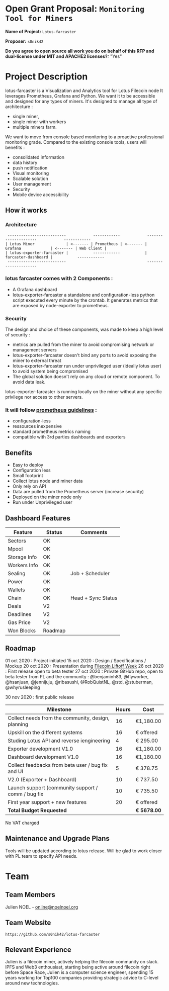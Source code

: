 
# Open Grant Proposal: `Monitoring Tool for Miners`

**Name of Project:** `Lotus-farcaster`

**Proposer:** `s0nik42`

**Do you agree to open source all work you do on behalf of this RFP and dual-license under MIT and APACHE2 licenses?:** "Yes"

# Project Description

lotus-farcaster is a Visualization and Analytics tool for Lotus Filecoin node It leverages Prometheus, Grafana and Python.
We want it to be accessible and designed for any types of miners.
It's designed to manage all type of architecture :
* single miner, 
* single miner with workers
* multiple miners farm.

We want to move from console based monitoring to a proactive professional monitoring grade. Compared to the existing console tools, users will benefits :
* consolidated information
* data history
* push notification
* Visual monitoring
* Scalable solution
* User management
* Security
* Mobile device accessibility

## How it works

### Architecture
```
 --------------------------            ------------            ---------------------            ------------
| Lotus Miner              | <------- | Prometheus | <------- | Grafana             | <------- | Web Client |
| lotus-exporter-farcaster |           ------------           | farcaster-dashboard |           ------------
 --------------------------                                    ---------------------
```

### lotus farcaster comes with 2 Components :
* A Grafana dashboard
* lotus-exporter-farcaster a standalone and configuration-less python script executed every minute by the crontab.
It generates metrics that are exposed by node-exporter to prometheus.

### Security
The design and choice of these components, was made to keep a high level of security :
- metrics are pulled from the miner to avoid compromising network or management servers
- lotus-exporter-farcaster doesn't bind any ports to avoid exposing the miner to external threat
- lotus-exporter-farcaster run under unprivileged user (ideally lotus user) to avoid system being compromised
- The global solution doesn't rely on any cloud or remote component. To avoid data leak.

lotus-exporter-farcaster is running locally on the miner without any specific privilege nor access to other servers. 

### It will follow [prometheus guidelines](https://prometheus.io/docs/instrumenting/writing_exporters/) :
* configuration-less
* ressources inexpensive
* standard prometheus metrics naming
* compatible with 3rd parties dashboards and exporters

## Benefits

* Easy to deploy
* Configuration less
* Small footprint
* Collect lotus node and miner data
* Only rely on API
* Data are pulled from the Prometheus server (increase security)  
* Deployed on the miner node only
* Run under Unprivileged user

## Dashboard Features

|Feature      |Status       |Comments           |
|-------------|-------------|-------------------|
|Sectors      | OK          |                   |
|Mpool        | OK          |                   |
|Storage Info | OK          |                   |
|Workers Info | OK          |                   |
|Sealing      | OK          |Job + Scheduler    |
|Power        | OK          |                   |
|Wallets      | OK          |                   |
|Chain        | OK          |Head + Sync Status |
|Deals        | V2          |                   |
|Deadlines    | V2          |                   |
|Gas Price    | V2          |                   |
|Won Blocks   | Roadmap     |                   |

## Roadmap

01 oct 2020 : Project initiated
15 oct 2020 : Design / Specifications / Mockup
20 oct 2020 : Presentation during [Filecoin Liftoff Week](https://www.youtube.com/watch?v=cyer6_gSv78&ab_channel=Filecoin) 
26 oct 2020 : First release open to beta tester
27 oct 2020 : Private GitHub repo, open to beta tester from PL and the community : @benjaminh83, @flyworker, @hsanjuan, @jennijuju, @ribasushi, @RobQuistNL, @std, @stuberman, @whyrusleeping

30 nov 2020 : first public release

Milestone                                           |Hours| Cost
--------------------------------------------------- | --- | ---
Collect needs from the community, design, planning  | 16  | €1,180.00
Upskill on the different systems                    | 16  | € offered
Studing Lotus API and reverse iengineering          | 4   | €  295.00
Exporter development V1.0                           | 16  | €1,180.00		
Dashboard development V1.0                          | 16  | €1,180.00
Collect feedbacks from beta user  / bug fix and UI  | 5   | €  378.75
V2.0 (Exporter + Dashboard)                         | 10  | €  737.50
Launch support (community support / comm / bug fix  | 10  | €  735.50
First year support + new features                   | 20  | € offered
**Total Budget Requested**                          |     | **€ 5678.00**

No VAT charged 

## Maintenance and Upgrade Plans

Tools will be updated according to lotus release. Will be glad to work closer with PL team to specify API needs. 

# Team

## Team Members

Julien NOEL - online@noelnoel.org

## Team Website

`https://github.com/s0nik42/lotus-farcaster`

## Relevant Experience

Julien is a filecoin miner, actively helping the filecoin community on slack. 
IPFS and Web3 enthousiast, starting being active around filecoin right before Space Race, 
Julien is a computer science engineer, spending 15 years working for Top100 companies providing strategic advice to C-level around new technologies.
